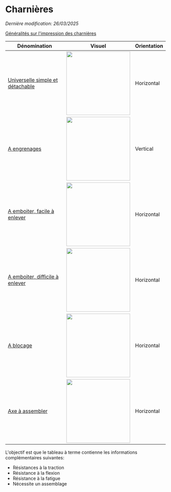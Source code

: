 # Charnières
_Dernière modification: 26/03/2025_

[Généralités sur l'impression des charnières](./general-considerations.md)


Dénomination | Visuel | Orientation
 --- | --- | ---
[Universelle simple et détachable](./rotation/simple/hinge-rotation-simple.md) | <img src="../rotation/simple/hinge-rotation-simple.png" width="200"> | Horizontal 
[A engrenages](./rotation/gears/hinge-gears.md) | <img src="../rotation/gears/hinge-gears.webp" width="200"> | Vertical
[A emboiter, facile à enlever](./rotation/snap/snap-clip.md) | <img src="../rotation/snap/snap-clip-simple.png" width="200"> | Horizontal
[A emboiter, difficile à enlever](./rotation/snap/snap-strong.md) | <img src="../rotation/snap/snap-strong-simple.png" width="200"> | Horizontal
[A blocage](./rotation/lock/lock.md) | <img src="../rotation/lock/lock.png" width="200"> | Horizontal
[Axe à assembler](./rotation/assemblage-axe/assemblage-axe.md) | <img src="../rotation/assemblage-axe/assemblage-axe-simple.png" width="200"> | Horizontal


L'objectif est que le tableau à terme contienne les informations complémentaires suivantes:

* Résistances à la traction
* Résistance à la flexion
* Résistance à la fatigue
* Nécessite un assemblage

